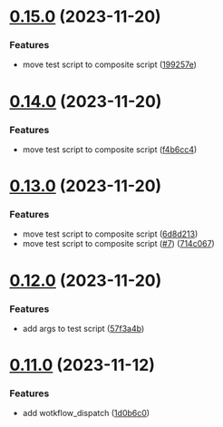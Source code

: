 # [0.15.0](https://github.com/Apurva14A/greetings-ci/compare/v0.14.0...v0.15.0) (2023-11-20)


### Features

* move test script to composite script ([199257e](https://github.com/Apurva14A/greetings-ci/commit/199257e03e1fb04bcee876b5979d1242eed37829))



# [0.14.0](https://github.com/Apurva14A/greetings-ci/compare/v0.13.0...v0.14.0) (2023-11-20)


### Features

* move test script to composite script ([f4b6cc4](https://github.com/Apurva14A/greetings-ci/commit/f4b6cc42081d0f8b42311b2c194350665fef629b))



# [0.13.0](https://github.com/Apurva14A/greetings-ci/compare/v0.12.0...v0.13.0) (2023-11-20)


### Features

* move test script to composite script ([6d8d213](https://github.com/Apurva14A/greetings-ci/commit/6d8d2132e368960606e4563a5c3884f82c7d5762))
* move test script to composite script ([#7](https://github.com/Apurva14A/greetings-ci/issues/7)) ([714c067](https://github.com/Apurva14A/greetings-ci/commit/714c067ef0107669e5afd4b443198bcb26666f9d))



# [0.12.0](https://github.com/Apurva14A/greetings-ci/compare/v0.11.0...v0.12.0) (2023-11-20)


### Features

* add args to test script ([57f3a4b](https://github.com/Apurva14A/greetings-ci/commit/57f3a4beb163df35ee157b621f630c4a51ad27a8))



# [0.11.0](https://github.com/Apurva14A/greetings-ci/compare/v0.10.0...v0.11.0) (2023-11-12)


### Features

* add wotkflow_dispatch ([1d0b6c0](https://github.com/Apurva14A/greetings-ci/commit/1d0b6c074b3191760c5092cb4c0c1295b1621bd7))



